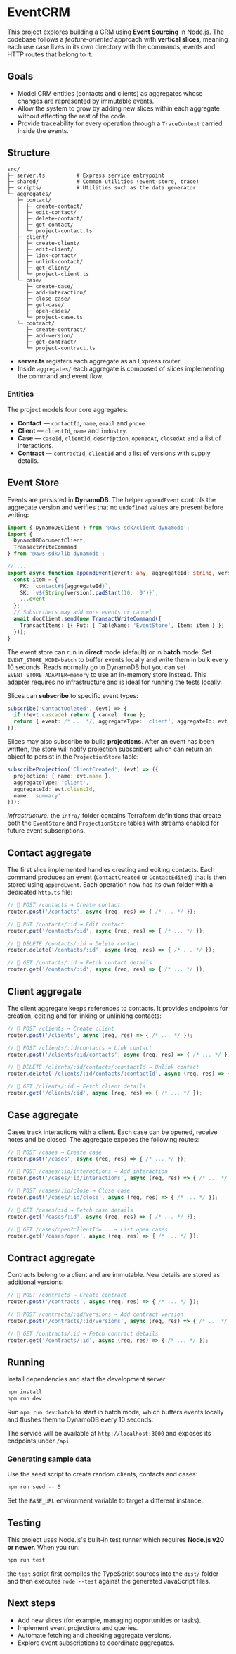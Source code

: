 # EventCRM

This project explores building a CRM using **Event Sourcing** in Node.js. The codebase follows a _feature-oriented_ approach with **vertical slices**, meaning each use case lives in its own directory with the commands, events and HTTP routes that belong to it.

## Goals

- Model CRM entities (contacts and clients) as aggregates whose changes are represented by immutable events.
- Allow the system to grow by adding new slices within each aggregate without affecting the rest of the code.
- Provide traceability for every operation through a `TraceContext` carried inside the events.

## Structure

```
src/
├─ server.ts          # Express service entrypoint
├─ shared/            # Common utilities (event-store, trace)
├─ scripts/           # Utilities such as the data generator
└─ aggregates/
   ├─ contact/
   │  ├─ create-contact/
   │  ├─ edit-contact/
   │  ├─ delete-contact/
   │  ├─ get-contact/
   │  └─ project-contact.ts
   ├─ client/
   │  ├─ create-client/
   │  ├─ edit-client/
   │  ├─ link-contact/
   │  ├─ unlink-contact/
   │  ├─ get-client/
   │  └─ project-client.ts
   └─ case/
      ├─ create-case/
      ├─ add-interaction/
      ├─ close-case/
      ├─ get-case/
      ├─ open-cases/
      └─ project-case.ts
   └─ contract/
      ├─ create-contract/
      ├─ add-version/
      ├─ get-contract/
      └─ project-contract.ts
```

- **server.ts** registers each aggregate as an Express router.
- Inside `aggregates/` each aggregate is composed of slices implementing the command and event flow.

### Entities

The project models four core aggregates:

- **Contact** — `contactId`, `name`, `email` and `phone`.
- **Client** — `clientId`, `name` and `industry`.
- **Case** — `caseId`, `clientId`, `description`, `openedAt`, `closedAt` and a list of interactions.
- **Contract** — `contractId`, `clientId` and a list of versions with supply details.

## Event Store

Events are persisted in **DynamoDB**. The helper `appendEvent` controls the aggregate version and verifies that no `undefined` values are present before writing:

```ts
import { DynamoDBClient } from '@aws-sdk/client-dynamodb';
import {
  DynamoDBDocumentClient,
  TransactWriteCommand
} from '@aws-sdk/lib-dynamodb';

// ...
export async function appendEvent(event: any, aggregateId: string, version: number) {
  const item = {
    PK: `contact#${aggregateId}`,
    SK: `v${String(version).padStart(10, '0')}`,
    ...event
  };
  // Subscribers may add more events or cancel
  await docClient.send(new TransactWriteCommand({
    TransactItems: [{ Put: { TableName: 'EventStore', Item: item } }]
  }));
}
```

The event store can run in **direct** mode (default) or in **batch** mode. Set `EVENT_STORE_MODE=batch` to buffer events locally and write them in bulk every 10 seconds.
Reads normally go to DynamoDB but you can set `EVENT_STORE_ADAPTER=memory` to use an in-memory store instead. This adapter requires no infrastructure and is ideal for running the tests locally.

Slices can **subscribe** to specific event types:

```ts
subscribe('ContactDeleted', (evt) => {
  if (!evt.cascade) return { cancel: true };
  return { event: /* ... */, aggregateType: 'client', aggregateId: evt.clientId, version: 5 };
});
```

Slices may also subscribe to build **projections**. After an event has been
written, the store will notify projection subscribers which can return an object
to persist in the `ProjectionStore` table:

```ts
subscribeProjection('ClientCreated', (evt) => ({
  projection: { name: evt.name },
  aggregateType: 'client',
  aggregateId: evt.clientId,
  name: 'summary'
}));
```

_Infrastructure:_ the `infra/` folder contains Terraform definitions that create
both the `EventStore` and `ProjectionStore` tables with streams enabled for
future event subscriptions.

## Contact aggregate

The first slice implemented handles creating and editing contacts. Each command produces an event (`ContactCreated` or `ContactEdited`) that is then stored using `appendEvent`. Each operation now has its own folder with a dedicated `http.ts` file:

```ts
// 📌 POST /contacts → Create contact
router.post('/contacts', async (req, res) => { /* ... */ });

// 📌 PUT /contacts/:id → Edit contact
router.put('/contacts/:id', async (req, res) => { /* ... */ });

// 📌 DELETE /contacts/:id → Delete contact
router.delete('/contacts/:id', async (req, res) => { /* ... */ });

// 📌 GET /contacts/:id → Fetch contact details
router.get('/contacts/:id', async (req, res) => { /* ... */ });
```

## Client aggregate

The client aggregate keeps references to contacts. It provides endpoints for creation, editing and for linking or unlinking contacts:

```ts
// 📌 POST /clients → Create client
router.post('/clients', async (req, res) => { /* ... */ });

// 📌 POST /clients/:id/contacts → Link contact
router.post('/clients/:id/contacts', async (req, res) => { /* ... */ });

// 📌 DELETE /clients/:id/contacts/:contactId → Unlink contact
router.delete('/clients/:id/contacts/:contactId', async (req, res) => { /* ... */ });

// 📌 GET /clients/:id → Fetch client details
router.get('/clients/:id', async (req, res) => { /* ... */ });
```

## Case aggregate

Cases track interactions with a client. Each case can be opened, receive notes and be closed. The aggregate exposes the following routes:

```ts
// 📌 POST /cases → Create case
router.post('/cases', async (req, res) => { /* ... */ });

// 📌 POST /cases/:id/interactions → Add interaction
router.post('/cases/:id/interactions', async (req, res) => { /* ... */ });

// 📌 POST /cases/:id/close → Close case
router.post('/cases/:id/close', async (req, res) => { /* ... */ });

// 📌 GET /cases/:id → Fetch case details
router.get('/cases/:id', async (req, res) => { /* ... */ });

// 📌 GET /cases/open?clientId=... → List open cases
router.get('/cases/open', async (req, res) => { /* ... */ });
```

## Contract aggregate

Contracts belong to a client and are immutable. New details are stored as additional versions:

```ts
// 📌 POST /contracts → Create contract
router.post('/contracts', async (req, res) => { /* ... */ });

// 📌 POST /contracts/:id/versions → Add contract version
router.post('/contracts/:id/versions', async (req, res) => { /* ... */ });

// 📌 GET /contracts/:id → Fetch contract details
router.get('/contracts/:id', async (req, res) => { /* ... */ });
```

## Running

Install dependencies and start the development server:

```bash
npm install
npm run dev
```

Run `npm run dev:batch` to start in batch mode, which buffers events locally and
flushes them to DynamoDB every 10 seconds.

The service will be available at `http://localhost:3000` and exposes its endpoints under `/api`.

### Generating sample data

Use the seed script to create random clients, contacts and cases:

```bash
npm run seed -- 5
```

Set the `BASE_URL` environment variable to target a different instance.

## Testing

This project uses Node.js's built-in test runner which requires **Node.js v20 or newer**. When you run:

```bash
npm run test
```

the `test` script first compiles the TypeScript sources into the `dist/` folder and then executes `node --test` against the generated JavaScript files.

## Next steps

- Add new slices (for example, managing opportunities or tasks).
- Implement event projections and queries.
- Automate fetching and checking aggregate versions.
- Explore event subscriptions to coordinate aggregates.
